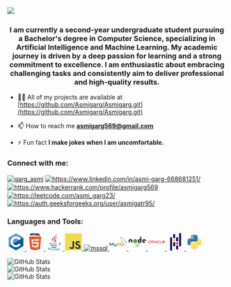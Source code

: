 <img src="C:\Users\asmig\Downloads\Black Minimal Motivation Quote LinkedIn Banner.png">
<h3 align="center">I am currently a second-year undergraduate student pursuing a Bachelor's degree in Computer Science, specializing in Artificial Intelligence and Machine Learning. My academic journey is driven by a deep passion for learning and a strong commitment to excellence. I am enthusiastic about embracing challenging tasks and consistently aim to deliver professional and high-quality results.</h3>

- 👨‍💻 All of my projects are available at [https://github.com/Asmigarg/Asmigarg.git](https://github.com/Asmigarg/Asmigarg.git)

- 📫 How to reach me **asmigarg569@gmail.com**

- ⚡ Fun fact **I make jokes when I am uncomfortable.**

<h3 align="left">Connect with me:</h3>
<p align="left">
<a href="https://twitter.com/garg_asmi" target="blank"><img align="center" src="https://raw.githubusercontent.com/rahuldkjain/github-profile-readme-generator/master/src/images/icons/Social/twitter.svg" alt="garg_asmi" height="30" width="40" /></a>
<a href="https://linkedin.com/in/https://www.linkedin.com/in/asmi-garg-668681251/" target="blank"><img align="center" src="https://raw.githubusercontent.com/rahuldkjain/github-profile-readme-generator/master/src/images/icons/Social/linked-in-alt.svg" alt="https://www.linkedin.com/in/asmi-garg-668681251/" height="30" width="40" /></a>
<a href="https://www.hackerrank.com/https://www.hackerrank.com/profile/asmigarg569" target="blank"><img align="center" src="https://raw.githubusercontent.com/rahuldkjain/github-profile-readme-generator/master/src/images/icons/Social/hackerrank.svg" alt="https://www.hackerrank.com/profile/asmigarg569" height="30" width="40" /></a>
<a href="https://www.leetcode.com/https://leetcode.com/asmi_garg23/" target="blank"><img align="center" src="https://raw.githubusercontent.com/rahuldkjain/github-profile-readme-generator/master/src/images/icons/Social/leet-code.svg" alt="https://leetcode.com/asmi_garg23/" height="30" width="40" /></a>
<a href="https://auth.geeksforgeeks.org/user/https://auth.geeksforgeeks.org/user/asmigatr95/" target="blank"><img align="center" src="https://raw.githubusercontent.com/rahuldkjain/github-profile-readme-generator/master/src/images/icons/Social/geeks-for-geeks.svg" alt="https://auth.geeksforgeeks.org/user/asmigatr95/" height="30" width="40" /></a>
</p>

<h3 align="left">Languages and Tools:</h3>
<p align="left"> <a href="https://www.cprogramming.com/" target="_blank" rel="noreferrer"> <img src="https://raw.githubusercontent.com/devicons/devicon/master/icons/c/c-original.svg" alt="c" width="40" height="40"/> </a> <a href="https://www.w3.org/html/" target="_blank" rel="noreferrer"> <img src="https://raw.githubusercontent.com/devicons/devicon/master/icons/html5/html5-original-wordmark.svg" alt="html5" width="40" height="40"/> </a> <a href="https://www.java.com" target="_blank" rel="noreferrer"> <img src="https://raw.githubusercontent.com/devicons/devicon/master/icons/java/java-original.svg" alt="java" width="40" height="40"/> </a> <a href="https://developer.mozilla.org/en-US/docs/Web/JavaScript" target="_blank" rel="noreferrer"> <img src="https://raw.githubusercontent.com/devicons/devicon/master/icons/javascript/javascript-original.svg" alt="javascript" width="40" height="40"/> </a> <a href="https://www.microsoft.com/en-us/sql-server" target="_blank" rel="noreferrer"> <img src="https://www.svgrepo.com/show/303229/microsoft-sql-server-logo.svg" alt="mssql" width="40" height="40"/> </a> <a href="https://www.mysql.com/" target="_blank" rel="noreferrer"> <img src="https://raw.githubusercontent.com/devicons/devicon/master/icons/mysql/mysql-original-wordmark.svg" alt="mysql" width="40" height="40"/> </a> <a href="https://nodejs.org" target="_blank" rel="noreferrer"> <img src="https://raw.githubusercontent.com/devicons/devicon/master/icons/nodejs/nodejs-original-wordmark.svg" alt="nodejs" width="40" height="40"/> </a> <a href="https://www.oracle.com/" target="_blank" rel="noreferrer"> <img src="https://raw.githubusercontent.com/devicons/devicon/master/icons/oracle/oracle-original.svg" alt="oracle" width="40" height="40"/> </a> <a href="https://pandas.pydata.org/" target="_blank" rel="noreferrer"> <img src="https://raw.githubusercontent.com/devicons/devicon/2ae2a900d2f041da66e950e4d48052658d850630/icons/pandas/pandas-original.svg" alt="pandas" width="40" height="40"/> </a> <a href="https://www.python.org" target="_blank" rel="noreferrer"> <img src="https://raw.githubusercontent.com/devicons/devicon/master/icons/python/python-original.svg" alt="python" width="40" height="40"/> </a> </p>

![GitHub Stats](https://github-readme-stats.vercel.app/api?username=Asmigarg&theme=tokyonight&show_icons=true&hide_border=true&count_private=true)<br>
![GitHub Stats](https://github-readme-stats.vercel.app/api/top-langs/?username=Asmigarg&theme=tokyonight&show_icons=true&hide_border=true&layout=compact)<br>
![GitHub Stats](https://github-readme-streak-stats.herokuapp.com/?user=Asmigarg&theme=tokyonight&hide_border=true)
